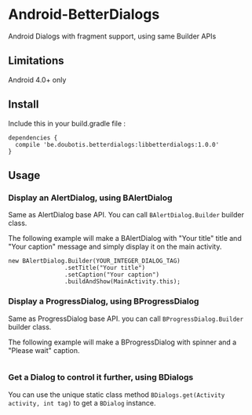 # Android-BetterDialogs
Android Dialogs with fragment support, using same Builder APIs

## Limitations
Android 4.0+ only

## Install

Include this in your build.gradle file :
```
dependencies {
  compile 'be.doubotis.betterdialogs:libbetterdialogs:1.0.0'
}
```

## Usage

### Display an AlertDialog, using BAlertDialog
Same as AlertDialog base API. You can call `BAlertDialog.Builder` builder class.

The following example will make a BAlertDialog with "Your title" title and "Your caption" message and simply display it on the main activity.
```
new BAlertDialog.Builder(YOUR_INTEGER_DIALOG_TAG)
                .setTitle("Your title")
                .setCaption("Your caption")
                .buildAndShow(MainActivity.this);
```

### Display a ProgressDialog, using BProgressDialog
Same as ProgressDialog base API. you can call `BProgressDialog.Builder` builder class.

The following example will make a BProgressDialog with spinner and a "Please wait" caption.
```

```

### Get a Dialog to control it further, using BDialogs

You can use the unique static class method `BDialogs.get(Activity activity, int tag)` to get a `BDialog` instance.
